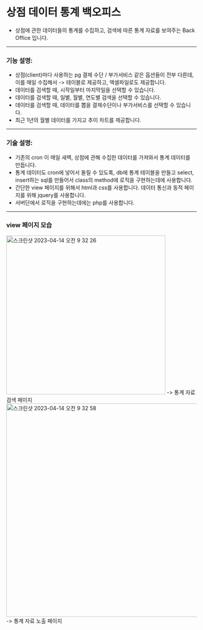 # 상점 데이터 통계 백오피스
- 상점에 관한 데이터들의 통계를 수집하고, 검색에 따른 통계 자료를 보여주는 Back Office 입니다.
---------------------------------
### 기능 설명:
- 상점(client)마다 사용하는 pg 결제 수단 / 부가서비스 같은 옵션들이 전부 다른데, 이를 매일 수집해서 -> 테이블로 제공하고, 엑셀파일로도 제공합니다.
- 데이터를 검색할 때, 시작일부터 마지막일을 선택할 수 있습니다.
- 데이터를 검색할 때, 일별, 월별, 연도별 검색을 선택할 수 있습니다.
- 데이터를 검색할 때, 데이터를 뽑을 결제수단이나 부가서비스를 선택할 수 있습니다.
- 최근 1년의 월별 데이터를 가지고 추이 차트를 제공합니다.
---------------------------------
### 기술 설명:
- 기존의 cron 이 매일 새벽, 상점에 관해 수집한 데이터를 가져와서 통계 데이터를 만듭니다.
- 통계 데이터도 cron에 넣어서 돌릴 수 있도록, db에 통계 테이블을 만들고 select, insert하는 sql를 만들어서 class의 method에 로직을 구현하는데에 사용합니다.
- 간단한 view 페이지를 위해서 html과 css를 사용합니다. 데이터 통신과 동적 페이지를 위해 jquery를 사용합니다. 
- 서버단에서 로직을 구현하는데에는 php를 사용합니다.
---------------------------------
### view 페이지 모습
<img width="421" alt="스크린샷 2023-04-14 오전 9 32 26" src="https://user-images.githubusercontent.com/81701212/231911646-c7f2dc24-f575-4972-824a-12716018b960.png">
-> 통계 자료 검색 페이지
<img width="566" alt="스크린샷 2023-04-14 오전 9 32 58" src="https://user-images.githubusercontent.com/81701212/231911657-f9e33e0a-2e4a-4af1-a01b-fc53281fc89c.png">
-> 통계 자료 노출 페이지
